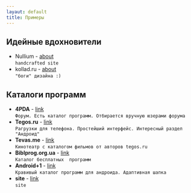 ```yaml
---
layaut: default
title: Примеры
---
```


## Идейные вдохновители
* Nullium - [about](http://nullium.com/about/)  
`handcrafted site`
* kollad.ru - [about](http://kollad.ru)  
`"боги" дизайна :)`

## Каталоги программ
* **4PDA** - [link](http://4pda.ru/forum/index.php?act=idx)  
`Форум. Есть каталог программ. Отбирается вручную юзерами форума`
* **Tegos.ru** - [link](http://tegos.kz/zagruzki/zagruzki.xhtml)  
`Pагрузки для телефона. Простейший интерфейс. Интересный раздел "Андроид"`
* **Tevas.me** - [link](http://tevas.me/)  
`Кинотеатр с каталогом фильмов от авторов tegos.ru`
* **Biblprog.org.ua** - [link](https://biblprog.org.ua/ru/)  
`Каталог бесплатных  программ`
* **Android+1** - [link](https://www.androidp1.com//)  
`Кравивый каталог программ для андроида. Адаптивная шапка`
* **site** - [link](#)  
`site`
